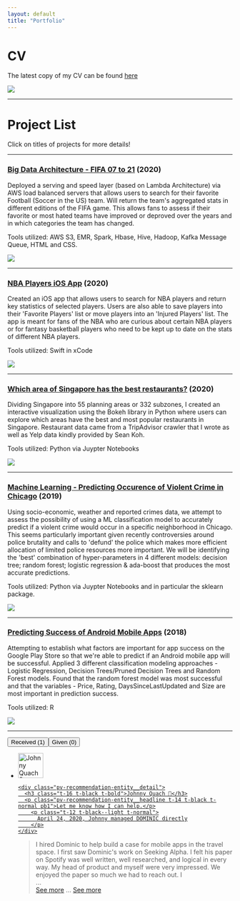 ```yaml
---
layout: default
title: "Portfolio"
---
```

# CV

The latest copy of my CV can be found [here](https://domteo95.github.io/cv/)

<img src="/assets/img/work.jpg"><br>
<hr>

# Project List

Click on titles of projects for more details!

<hr>

### [Big Data Architecture - FIFA 07 to 21](https://domteo95.github.io/fifa-big-data/) (2020)

Deployed a serving and speed layer (based on Lambda Architecture) via AWS load balanced servers that allows users to search for their favorite Football (Soccer in the US) team. Will return the team's aggregated stats in different editions of the FIFA game. This allows fans to assess if their favorite or most hated teams have improved or deproved over the years and in which categories the team has changed. 

Tools utilized: AWS S3, EMR, Spark, Hbase, Hive, Hadoop, Kafka Message Queue, HTML and CSS.

<img src="/assets/img/fifa.jpg">

<hr>

### [NBA Players iOS App](https://domteo95.github.io/nba-ios-app/) (2020)

Created an iOS app that allows users to search for NBA players and return key statistics of selected players. Users are also able to save players into their 'Favorite Players' list or move players into an 'Injured Players' list. The app is meant for fans of the NBA who are curious about certain NBA players or for fantasy basketball players who need to be kept up to date on the stats of different NBA players.

Tools utilized: Swift in xCode

<img src="/assets/img/nba.jpg">

<hr>

### [Which area of Singapore has the best restaurants?](https://domteo95.github.io/singapore-best-restaurants/) (2020)

Dividing Singapore into 55 planning areas or 332 subzones, I created an interactive visualization using the Bokeh library in Python where users can explore which areas have the best and most popular restaurants in Singapore. Restaurant data came from a TripAdvisor crawler that I wrote as well as Yelp data kindly provided by Sean Koh. 

Tools utilized: Python via Juypter Notebooks

<img src="/assets/img/sg-restaurant.jpg"> 

<hr>

### [Machine Learning - Predicting Occurence of Violent Crime in Chicago](https://domteo95.github.io/ml-crime/) (2019)

Using socio-economic, weather and reported crimes data, we attempt to assess the possibility of using a ML classification model to accurately predict if a violent crime would occur in a specific neighborhood in Chicago. This seems particularly important given recently controversies around police brutality and calls to 'defund' the police which makes more efficient allocation of limited police resources more important. We will be identifying the 'best' combination of hyper-parameters in 4 different models: decision tree; random forest; logistic regression & ada-boost that produces the most accurate predictions. 

Tools utilized: Python via Juypter Notebooks and in particular the sklearn package.

<img src="/assets/img/crime.jpg"> 

<hr>

### [Predicting Success of Android Mobile Apps](https://domteo95.github.io/android-apps-success/) (2018)

Attempting to establish what factors are important for app success on the Google Play Store so that we're able to predict if an Android mobile app will be successful. Applied 3 different classification modeling approaches - Logistic Regression, Decision Trees/Pruned Decision Trees and Random Forest models. Found that the random forest model was most successful and that the variables - Price, Rating, DaysSinceLastUpdated and Size are most important in prediction success. 

Tools utilized: R

<img src="/assets/img/android-app.jpg"> 

<hr>

<div id="ember1013" class="mt1 artdeco-tabs artdeco-tabs--size-t-40 ember-view"><div aria-multiselectable="false" id="ember1014" class="artdeco-tablist artdeco-tablist--no-wrap ember-view" role="tablist"><button tabindex="0" aria-selected="true" aria-expanded="true" id="ember1015" class="ml0 artdeco-tab active artdeco-tab--selected ember-view" role="tab" aria-controls="ember1017">        Received (1)
</button><button tabindex="-1" aria-selected="false" aria-expanded="false" id="ember1016" class="artdeco-tab ember-view" role="tab" aria-controls="ember1025">        Given (0)
</button>
</div>
<div tabindex="0" id="ember1017" class="artdeco-tabpanel active ember-view" role="tabpanel" aria-labelledby="ember1015"><!---->
<div id="ember1018" class="ember-view">          <div id="ember1019" class="ember-view"><ul class="section-info" tabindex="-1">
    <li id="ember1021" class="pv-recommendation-entity ember-view"><div class="pv-recommendation-entity__header">
<a data-control-name="recommendation_details_profile" href="https://www.linkedin.com/in/size12font/" id="ember1022" class="pv-recommendation-entity__member ember-view">    <img width="56" src="https://media-exp1.licdn.com/dms/image/C4D35AQG7w9SausMo8Q/profile-framedphoto-shrink_100_100/0/1609773056562?e=1609920000&amp;v=beta&amp;t=_Zkm8j0SEFDBQvd9IePVMbNPswHeGdQ46rFfsaWSyFo" loading="lazy" height="56" alt="Johnny Quach 🏓" id="ember1023" class="EntityPhoto-circle-4 fl lazy-image ember-view">


    <div class="pv-recommendation-entity__detail">
      <h3 class="t-16 t-black t-bold">Johnny Quach 🏓</h3>
      <p class="pv-recommendation-entity__headline t-14 t-black t-normal pb1">Let me know how I can help.</p>
        <p class="t-12 t-black--light t-normal">
          April 24, 2020, Johnny managed DOMINIC directly
        </p>
    </div>
</a></div>
<div class="pv-recommendation-entity__highlights">
  <blockquote class="pv-recommendation-entity__text relative">
    <div id="ember1024" class="ember-view">    <span class="lt-line-clamp__line">I hired Dominic to help build a case for mobile apps in the travel</span>
      <span class="lt-line-clamp__line">space. I first saw Dominic's work on Seeking Alpha. I felt his</span>
      <span class="lt-line-clamp__line">paper on Spotify was well written, well researched, and logical in</span>
      <span class="lt-line-clamp__line">every way. My head of product and myself were very impressed.</span>
      <span class="lt-line-clamp__line lt-line-clamp__line--last">
      We enjoyed the paper so much we had to reach out. I<span class="lt-line-clamp__ellipsis"><div class="lt-line-clamp__dummy-element">...</div>
            <a data-test-line-clamp-show-more-button="true" href="#" role="button" id="line-clamp-show-more-button" aria-expanded="false" class="lt-line-clamp__more">See more</a>
        </span></span>

<!----><span class="lt-line-clamp__ellipsis lt-line-clamp__ellipsis--dummy">... <a class="lt-line-clamp__more" href="#" role="button">See more</a></span></div>
  </blockquote>
</div>
</li>
</ul>
<!----></div>
</div></div>
<div tabindex="0" id="ember1025" class="artdeco-tabpanel artdeco-tabpanel--hidden ember-view" role="tabpanel" aria-labelledby="ember1016" hidden=""><!---->
        <p class="description t-16 t-black--light t-normal mt5">
          You haven’t given any recommendations yet.
        </p>
</div></div>


